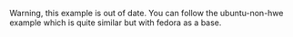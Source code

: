 Warning, this example is out of date. You can follow the ubuntu-non-hwe example which is quite similar but with fedora as a base.
